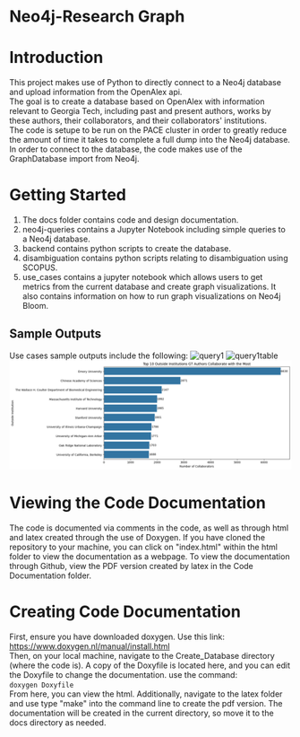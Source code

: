# Neo4j-Research Graph

# Introduction
This project makes use of Python to directly connect to a Neo4j database and upload information from the OpenAlex api. <br>
The goal is to create a database based on OpenAlex with information relevant to Georgia Tech, including past and present authors, works by these authors, their collaborators, and their collaborators' institutions. <br>
The code is setupe to be run on the PACE cluster in order to greatly reduce the amount of time it takes to complete a full dump into the Neo4j database. <br>
In order to connect to the database, the code makes use of the GraphDatabase import from Neo4j. <br>

# Getting Started
1. The docs folder contains code and design documentation.
2. neo4j-queries contains a Jupyter Notebook including simple queries to a Neo4j database.
3. backend contains python scripts to create the database.
4. disambiguation contains python scripts relating to disambiguation using SCOPUS.
5. use_cases contains a jupyter notebook which allows users to get metrics from the current database and create graph visualizations. It also contains information on how to run graph visualizations on Neo4j Bloom.

## Sample Outputs
Use cases sample outputs include the following:
![query1](https://github.gatech.edu/storage/user/59425/files/781259f7-a1df-43f5-ad35-479d944b59ec)
<img width="950" alt="query1table" src="https://github.gatech.edu/storage/user/59425/files/3533c46f-81fe-44f8-9be3-92775f47886a">
<img width="526" alt="top10_gt_authors_who_collaborate_with_outside_authors" src="images/query1.png">


# Viewing the Code Documentation
The code is documented via comments in the code, as well as through html and latex created through the use of Doxygen. If you have cloned the repository to your machine, you can click on "index.html" within the html folder to view the documentation as a webpage. To view the documentation through Github, view the PDF version created by latex in the Code Documentation folder.

# Creating Code Documentation
First, ensure you have downloaded doxygen. Use this link: <br>
https://www.doxygen.nl/manual/install.html <br>
Then, on your local machine, navigate to the Create_Database directory (where the code is). A copy of the Doxyfile is located here, and you can edit the Doxyfile to change the documentation. use the command: <br>
`doxygen Doxyfile` <br>
From here, you can view the html. Additionally, navigate to the latex folder and use type "make" into the command line to create the pdf version. The documentation will be created in the current directory, so move it to the docs directory as needed.
